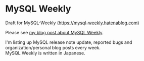 # MySQL Weekly

Draft for MySQL-Weekly (https://mysql-weekly.hatenablog.com)

Please see [my blog post about MySQL Weekly](https://tombo2.hatenablog.com/entry/2019/06/30/212424).

I'm listing up MySQL release note update, reported bugs and organization/personal blog posts every week.  
MySQL Weekly is written in Japanese.

